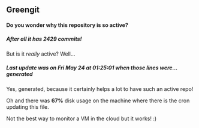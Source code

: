 ## Greengit

#### Do you wonder why this repository is so active?

##### After all it has 2429 commits!

But is it *really* active? Well...

##### Last update was on Fri May 24 at 01:25:01 when those lines were... generated

Yes, generated, because it certainly helps a lot to have such an active repo!

Oh and there was **67%** disk usage on the machine
where there is the cron updating this file.

Not the best way to monitor a VM in the cloud but it works! :)
